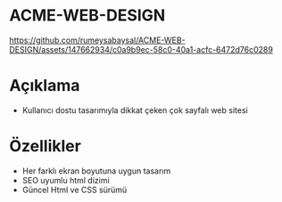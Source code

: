 # ACME-WEB-DESIGN

https://github.com/rumeysabaysal/ACME-WEB-DESIGN/assets/147662934/c0a9b9ec-58c0-40a1-acfc-6472d76c0289

# Açıklama
- Kullanıcı dostu tasarımıyla dikkat çeken çok sayfalı web sitesi

# Özellikler 
- Her farklı ekran boyutuna uygun tasarım
- SEO uyumlu html dizimi
- Güncel Html ve CSS sürümü
